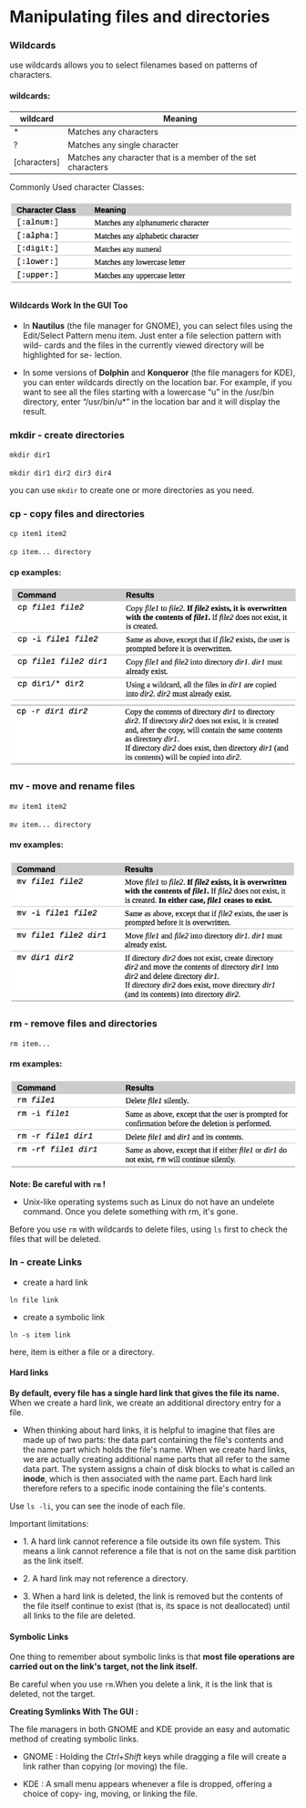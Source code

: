 # Manipulating files and directories
### Wildcards
use  wildcards allows you to select filenames based on patterns of characters.

#### wildcards:
| wildcard | Meaning |
| -------- | ------- |
| * | Matches any characters |
| ? | Matches any single character |
| [characters] | Matches any character that is a member of the set characters |

Commonly Used character Classes:

![](images/character_classes.png)

#### Wildcards Work In the GUI Too
- In **Nautilus** (the file manager for GNOME), you can select files using the Edit/Select Pattern menu item. Just enter a file selection pattern with wild- cards and the files in the currently viewed directory will be highlighted for se- lection.

- In some versions of **Dolphin** and **Konqueror** (the file managers for KDE), you can enter wildcards directly on the location bar. For example, if you want to see all the files starting with a lowercase “u” in the /usr/bin directory, enter “/usr/bin/u*” in the location bar and it will display the result.

### mkdir - create directories

```
mkdir dir1

mkdir dir1 dir2 dir3 dir4
```
you can use `mkdir` to create one or more directories as you need.

### cp - copy files and directories
```
cp item1 item2

cp item... directory
```

#### cp examples:

![](images/cp1.png)
![](images/cp2.png)

### mv - move and rename files

```
mv item1 item2

mv item... directory
```

#### mv examples:

![](images/mv.png)

### rm - remove files and directories

```
rm item...
```

#### rm examples:

![](images/rm.png)

**Note: Be careful with `rm` !**
- Unix-like operating systems such as Linux do not have an undelete command. Once you delete something with rm, it's gone.

Before you use `rm` with wildcards to delete files, using `ls` first to check the files that will be deleted.

### ln - create Links

- create a hard link
```
ln file link
```

- create a symbolic link
```
ln -s item link
```
here, item is either a file or a directory.

#### Hard links
**By default, every file has a single hard link that gives the file its name.** When we create a hard link, we create an additional directory entry for a file.

- When thinking about hard links, it is helpful to imagine that files are made up of two parts: the data part containing the file's contents and the name part which holds the file's name. When we create hard links, we are actually creating additional name parts that all refer to the same data part. The system assigns a chain of disk blocks to what is called an **inode**, which is then associated with the name part. Each hard link therefore refers to a specific inode containing the file's contents.

Use `ls -li`, you can see the inode of each file.

Important limitations:

- 1\. A hard link cannot reference a file outside its own file system. This means a link cannot reference a file that is not on the same disk partition as the link itself.

- 2\. A hard link may not reference a directory.

- 3\. When a hard link is deleted, the link is removed but the contents of the file itself continue to exist (that is, its space is not deallocated) until all links to the file are deleted.

#### Symbolic Links

One thing to remember about symbolic links is that **most file operations are carried out on the link's target, not the link itself.**

Be careful when you use `rm`.When you delete a link, it is the link that is deleted, not the target.

**Creating Symlinks With The GUI :**

The file managers in both GNOME and KDE provide an easy and automatic method of creating symbolic links.
- GNOME : Holding the *Ctrl+Shift* keys while dragging a file will create a link rather than copying (or moving) the file.

- KDE : A small menu appears whenever a file is dropped, offering a choice of copy- ing, moving, or linking the file.
